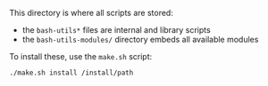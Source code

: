 This directory is where all scripts are stored:

-   the `bash-utils*` files are internal and library scripts
-   the `bash-utils-modules/` directory embeds all available modules

To install these, use the `make.sh` script:

    ./make.sh install /install/path

